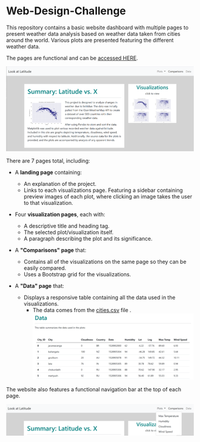 # Web-Design-Challenge

This repository contains a basic website dashboard with multiple pages to present weather data analysis based on weather data taken from cities around the world. Various plots are presented featuring the different weather data.

The pages are functional and can be [accessed HERE](https://lmfao415.github.io/Web-Design-Challenge/).

![site](https://github.com/lmfao415/Web-Design-Challenge/blob/main/Resources/assets/images/site.png?raw=true)



There are 7 pages total, including:

* A **landing page** containing:
  * An explanation of the project.
  * Links to each visualizations page. Featuring a sidebar containing preview images of each plot, where clicking an image takes the user to that visualization.
  
* Four **visualization pages**, each with:
  * A descriptive title and heading tag.
  * The selected plot/visualization itself.
  * A paragraph describing the plot and its significance.
* A **"Comparisons" page** that:
  * Contains all of the visualizations on the same page so they can be easily compared.
  * Uses a Bootstrap grid for the visualizations.
* A **"Data" page** that:
  * Displays a responsive table containing all the data used in the visualizations.
    * The data comes from the [cities.csv](https://github.com/lmfao415/Web-Design-Challenge/blob/main/Resources/cities.csv) file . 
![data](https://github.com/lmfao415/Web-Design-Challenge/blob/main/Resources/assets/data.png?raw=true)


The website also features a functional navigation bar at the top of each page.

![bar](https://github.com/lmfao415/Web-Design-Challenge/blob/main/Resources/assets/images/bar.png?raw=true)
